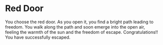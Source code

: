 # Red Door

You choose the red door. As you open it, you find a bright path leading to freedom. You walk along the path and soon emerge into the open air, feeling the warmth of the sun and the freedom of escape. Congratulations!! You have successfully escaped.